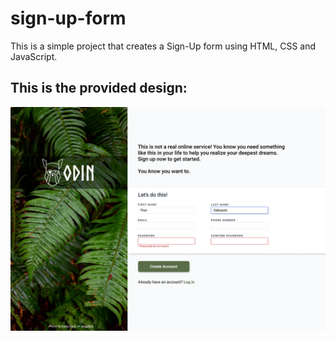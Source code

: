 # sign-up-form

This is a simple project that creates a Sign-Up form using HTML, CSS and JavaScript.

## This is the provided design:
![design](./img/sign-up-form.png)